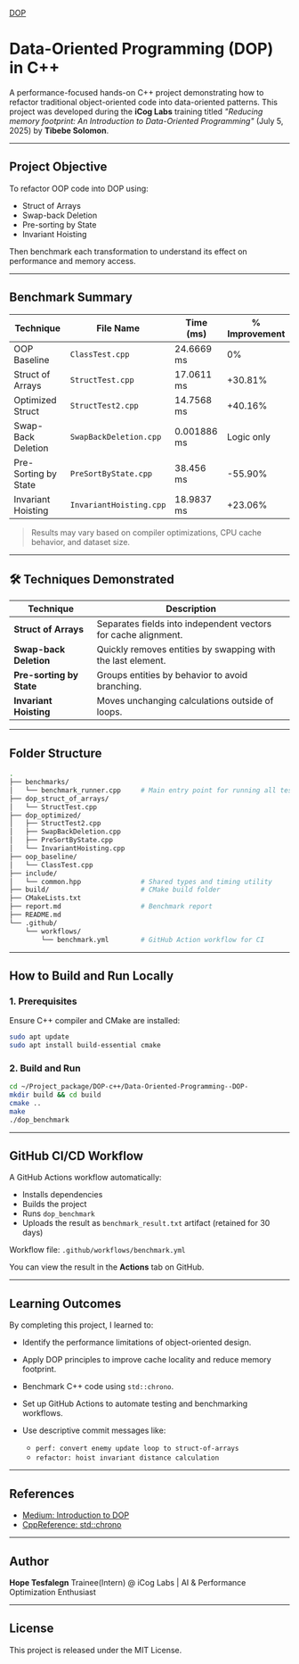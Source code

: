 [DOP](./image/dop.png)

#  Data-Oriented Programming (DOP) in C++

A performance-focused hands-on C++ project demonstrating how to refactor traditional object-oriented code into data-oriented patterns. This project was developed during the **iCog Labs** training titled _"Reducing memory footprint: An Introduction to Data-Oriented Programming"_ (July 5, 2025) by **Tibebe Solomon**.

---

##  Project Objective

To refactor OOP code into DOP using:
- Struct of Arrays
- Swap-back Deletion
- Pre-sorting by State
- Invariant Hoisting

Then benchmark each transformation to understand its effect on performance and memory access.

---

##  Benchmark Summary

| Technique              | File Name              | Time (ms)    | % Improvement |
|------------------------|------------------------|--------------|----------------|
| OOP Baseline           | `ClassTest.cpp`        | 24.6669 ms   | 0%             |
| Struct of Arrays       | `StructTest.cpp`       | 17.0611 ms   | +30.81%        |
| Optimized Struct       | `StructTest2.cpp`      | 14.7568 ms   | +40.16%        |
| Swap-Back Deletion     | `SwapBackDeletion.cpp` | 0.001886 ms  | Logic only     |
| Pre-Sorting by State   | `PreSortByState.cpp`   | 38.456 ms    | -55.90%        |
| Invariant Hoisting     | `InvariantHoisting.cpp`| 18.9837 ms   | +23.06%        |

>  Results may vary based on compiler optimizations, CPU cache behavior, and dataset size.

---

## 🛠 Techniques Demonstrated

| Technique            | Description |
|---------------------|-------------|
| **Struct of Arrays** | Separates fields into independent vectors for cache alignment. |
| **Swap-back Deletion** | Quickly removes entities by swapping with the last element. |
| **Pre-sorting by State** | Groups entities by behavior to avoid branching. |
| **Invariant Hoisting** | Moves unchanging calculations outside of loops. |

---

##  Folder Structure

```bash
.
├── benchmarks/
│   └── benchmark_runner.cpp     # Main entry point for running all tests
├── dop_struct_of_arrays/
│   └── StructTest.cpp
├── dop_optimized/
│   ├── StructTest2.cpp
│   ├── SwapBackDeletion.cpp
│   ├── PreSortByState.cpp
│   └── InvariantHoisting.cpp
├── oop_baseline/
│   └── ClassTest.cpp
├── include/
│   └── common.hpp               # Shared types and timing utility
├── build/                       # CMake build folder
├── CMakeLists.txt
├── report.md                    # Benchmark report
├── README.md
└── .github/
    └── workflows/
        └── benchmark.yml        # GitHub Action workflow for CI
````

---

##  How to Build and Run Locally

### 1. Prerequisites

Ensure C++ compiler and CMake are installed:

```bash
sudo apt update
sudo apt install build-essential cmake
```

### 2. Build and Run

```bash
cd ~/Project_package/DOP-c++/Data-Oriented-Programming--DOP-
mkdir build && cd build
cmake ..
make
./dop_benchmark
```

---

##  GitHub CI/CD Workflow

A GitHub Actions workflow automatically:

* Installs dependencies
* Builds the project
* Runs `dop_benchmark`
* Uploads the result as `benchmark_result.txt` artifact (retained for 30 days)

 Workflow file: `.github/workflows/benchmark.yml`

You can view the result in the **Actions** tab on GitHub.

---

##  Learning Outcomes

By completing this project, I learned to:

* Identify the performance limitations of object-oriented design.
* Apply DOP principles to improve cache locality and reduce memory footprint.
* Benchmark C++ code using `std::chrono`.
* Set up GitHub Actions to automate testing and benchmarking workflows.
* Use descriptive commit messages like:

  * `perf: convert enemy update loop to struct-of-arrays`
  * `refactor: hoist invariant distance calculation`

---

##  References

* [Medium: Introduction to DOP](https://medium.com/mirum-budapest/introduction-to-data-oriented-programming-85b51b99572d)
* [CppReference: std::chrono](https://en.cppreference.com/w/cpp/chrono)

---

##  Author

**Hope Tesfalegn**
Trainee(Intern) @ iCog Labs | AI & Performance Optimization Enthusiast

---

##  License

This project is released under the MIT License.
